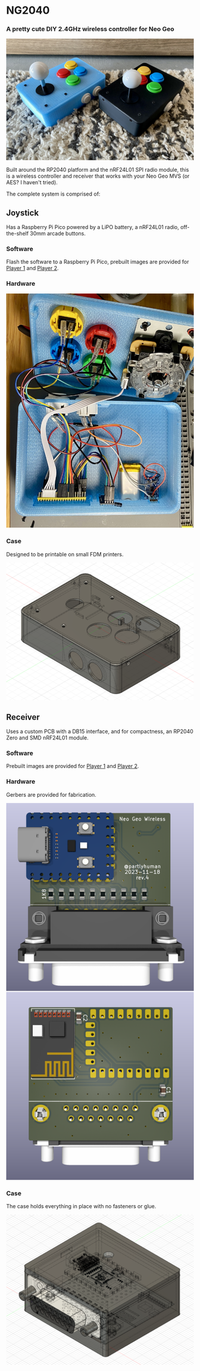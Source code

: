 # NG2040
### A pretty cute DIY 2.4GHz wireless controller for Neo Geo

![Wireless controller and receiver](img/controller-and-receiver.jpg)

Built around the RP2040 platform and the nRF24L01 SPI radio module, this is a wireless controller and receiver that works with your Neo Geo MVS (or AES? I haven't tried).

The complete system is comprised of:

## Joystick

Has a Raspberry Pi Pico powered by a LiPO battery, a nRF24L01 radio, off-the-shelf 30mm arcade buttons.

### Software

Flash the software to a Raspberry Pi Pico, prebuilt images are provided for [Player 1](arduino/rf24_ng_controller/build/rp2040.rp2040.rpipico/joystick_p1.uf2) and [Player 2](arduino/rf24_ng_controller/build/rp2040.rp2040.rpipico/joystick_p2.uf2).

### Hardware

![Inside the controller](img/controller-inside.jpg)

### Case

Designed to be printable on small FDM printers.

![Joystick case](img/joystick-case-print.png)


## Receiver

Uses a custom PCB with a DB15 interface, and for compactness, an RP2040 Zero and SMD nRF24L01 module.

### Software

Prebuilt images are provided for [Player 1](arduino/rf24_ng_receiver/build/rp2040.rp2040.waveshare_rp2040_zero/receiver_p1.uf2) and [Player 2](arduino/rf24_ng_receiver/build/rp2040.rp2040.waveshare_rp2040_zero/receiver_p2.uf2).

### Hardware

Gerbers are provided for fabrication.

![PCB front](img/pcb-front.png)
![PCB back](img/pcb-back.png)

### Case

The case holds everything in place with no fasteners or glue.

![Receiver case](img/receiver-case-print.png)
